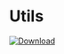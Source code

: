 # Utils

[ ![Download](https://api.bintray.com/packages/lokiy/maven/Utils/images/download.svg) ](https://bintray.com/lokiy/maven/Utils/_latestVersion)
